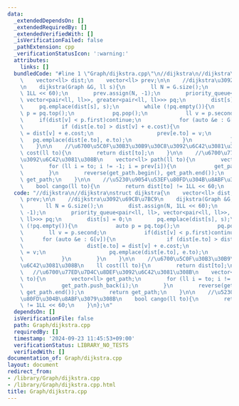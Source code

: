 ```yaml
---
data:
  _extendedDependsOn: []
  _extendedRequiredBy: []
  _extendedVerifiedWith: []
  _isVerificationFailed: false
  _pathExtension: cpp
  _verificationStatusIcon: ':warning:'
  attributes:
    links: []
  bundledCode: "#line 1 \"Graph/dijkstra.cpp\"\n//dijkstra\n//dijkstra\nstruct dijkstra{\n\
    \    vector<ll> dist;\n    vector<ll> prev;\n\n    //dijkstra\u3092\u69CB\u7BC9\
    \n    dijkstra(Graph &G, ll s){\n        ll N = G.size();\n        dist.assign(N,\
    \ 1LL << 60);\n        prev.assign(N, -1);\n        priority_queue<pair<ll, ll>,\
    \ vector<pair<ll, ll>>, greater<pair<ll, ll>>> pq;\n        dist[s] = 0;\n   \
    \     pq.emplace(dist[s], s);\n        while (!pq.empty()){\n            auto\
    \ p = pq.top();\n            pq.pop();\n            ll v = p.second;\n       \
    \     if(dist[v] < p.first)continue;\n            for (auto &e : G[v]){\n    \
    \            if (dist[e.to] > dist[v] + e.cost){\n                    dist[e.to]\
    \ = dist[v] + e.cost;\n                    prev[e.to] = v;\n                 \
    \   pq.emplace(dist[e.to], e.to);\n                }\n            }\n        }\n\
    \    }\n\n    //\u6700\u5C0F\u30B3\u30B9\u30C8\u3092\u6C42\u3081\u308B\n    ll\
    \ cost(ll to){\n        return dist[to];\n    }\n\n    //\u6700\u77ED\u7D4C\u8DEF\
    \u3092\u6C42\u3081\u308B\n    vector<ll> path(ll to){\n        vector<ll> get_path;\n\
    \        for (ll i = to; i != -1; i = prev[i]){\n            get_path.push_back(i);\n\
    \        }\n        reverse(get_path.begin(), get_path.end());\n        return\
    \ get_path;\n    }\n\n    //\u5230\u9054\u53EF\u80FD\u304B\u8ABF\u3079\u308B\n\
    \    bool cango(ll to){\n        return dist[to] != 1LL << 60;\n    }\n};\n"
  code: "//dijkstra\n//dijkstra\nstruct dijkstra{\n    vector<ll> dist;\n    vector<ll>\
    \ prev;\n\n    //dijkstra\u3092\u69CB\u7BC9\n    dijkstra(Graph &G, ll s){\n \
    \       ll N = G.size();\n        dist.assign(N, 1LL << 60);\n        prev.assign(N,\
    \ -1);\n        priority_queue<pair<ll, ll>, vector<pair<ll, ll>>, greater<pair<ll,\
    \ ll>>> pq;\n        dist[s] = 0;\n        pq.emplace(dist[s], s);\n        while\
    \ (!pq.empty()){\n            auto p = pq.top();\n            pq.pop();\n    \
    \        ll v = p.second;\n            if(dist[v] < p.first)continue;\n      \
    \      for (auto &e : G[v]){\n                if (dist[e.to] > dist[v] + e.cost){\n\
    \                    dist[e.to] = dist[v] + e.cost;\n                    prev[e.to]\
    \ = v;\n                    pq.emplace(dist[e.to], e.to);\n                }\n\
    \            }\n        }\n    }\n\n    //\u6700\u5C0F\u30B3\u30B9\u30C8\u3092\
    \u6C42\u3081\u308B\n    ll cost(ll to){\n        return dist[to];\n    }\n\n \
    \   //\u6700\u77ED\u7D4C\u8DEF\u3092\u6C42\u3081\u308B\n    vector<ll> path(ll\
    \ to){\n        vector<ll> get_path;\n        for (ll i = to; i != -1; i = prev[i]){\n\
    \            get_path.push_back(i);\n        }\n        reverse(get_path.begin(),\
    \ get_path.end());\n        return get_path;\n    }\n\n    //\u5230\u9054\u53EF\
    \u80FD\u304B\u8ABF\u3079\u308B\n    bool cango(ll to){\n        return dist[to]\
    \ != 1LL << 60;\n    }\n};\n"
  dependsOn: []
  isVerificationFile: false
  path: Graph/dijkstra.cpp
  requiredBy: []
  timestamp: '2024-09-23 11:45:53+09:00'
  verificationStatus: LIBRARY_NO_TESTS
  verifiedWith: []
documentation_of: Graph/dijkstra.cpp
layout: document
redirect_from:
- /library/Graph/dijkstra.cpp
- /library/Graph/dijkstra.cpp.html
title: Graph/dijkstra.cpp
---
```

